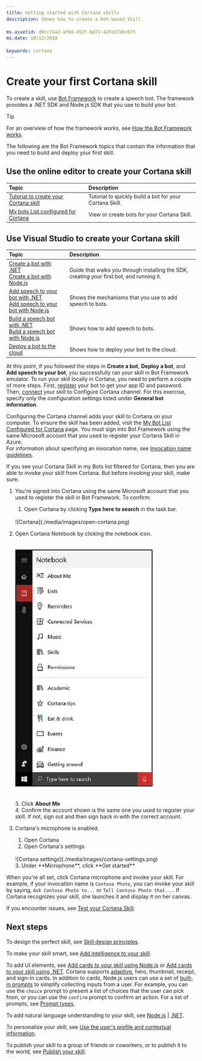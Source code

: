 ```yaml
---
title: Getting started with Cortana skills
description: Shows how to create a bot-based Skill.

ms.assetid: d9cc74a2-af6d-452f-bd71-42fe27a5c673
ms.date: 10/12/2018

keywords: cortana
--- 
```


# Create your first Cortana skill

To create a skill, use [Bot Framework](https://docs.microsoft.com/bot-framework) to create a speech bot. The framework provides a .NET SDK and Node.js SDK that you use to build your bot.  

>[!TIP]
> For an overview of how the framework works, see [How the Bot Framework works](https://docs.microsoft.com/azure/bot-service/bot-service-overview-readme?view=azure-bot-service-3.0).  

The following are the Bot Framework topics that contain the information that you need to build and deploy your first skill. 

## Use the online editor to create your Cortana skill  

| Topic | Description |  
|:--- |:--- |  
| [Tutorial to create your Cortana skill](./mva22-hello-world.md) | Tutorial to quickly build a bot for your Cortana Skill. |  
| [My bots List configured for Cortana](https://dev.botframework.com/bots?c=cortana) | View or create  bots for your Cortana Skill. |  

## Use Visual Studio to create your Cortana skill  

| Topic | Description |  
|:--- |:--- | 
|[Create a bot with .NET](https://docs.microsoft.com/azure/bot-service/dotnet/bot-builder-dotnet-sdk-quickstart?view=azure-bot-service-3.0)<br />[Create a bot with Node.js](https://docs.microsoft.com/azure/bot-service/javascript/bot-builder-javascript-quickstart?view=azure-bot-service-3.0) | Guide that walks you through installing the SDK, creating your first bot, and running it.
|[Add speech to your bot with .NET](https://docs.microsoft.com/azure/bot-service/dotnet/bot-builder-dotnet-text-to-speech?view=azure-bot-service-3.0)<br />[Add speech to your bot with Node.js](https://docs.microsoft.com/azure/bot-service/nodejs/bot-builder-nodejs-text-to-speech?view=azure-bot-service-3.0)|Shows the mechanisms that you use to add speech to bots.
|[Build a speech bot with .NET](https://docs.microsoft.com/azure/bot-service/dotnet/bot-builder-dotnet-cortana-skill?view=azure-bot-service-3.0)<br />[Build a speech bot with Node.js](https://docs.microsoft.com/azure/bot-service/nodejs/bot-builder-nodejs-cortana-skill?view=azure-bot-service-3.0)|Shows how to add speech to bots.
|[Deploy a bot to the cloud](https://docs.microsoft.com/azure/bot-service/bot-service-build-continuous-deployment?view=azure-bot-service-3.0)|Shows how to deploy your bot to the cloud.


At this point, if you followed the steps in **Create a bot**, **Deploy a bot**, and **Add speech to your bot**, you successfully ran your skill in Bot Framework emulator. To run your skill locally in Cortana, you need to perform a couple of more steps. First, [register](https://docs.microsoft.com/azure/bot-service/bot-service-quickstart-registration?view=azure-bot-service-3.0) your bot to get your app ID and password. Then, [connect](https://docs.microsoft.com/azure/bot-service/bot-service-channel-connect-cortana?view=azure-bot-service-3.0) your skill to Configure Cortana channel. For this exercise, specify only the configuration settings listed under **General bot information**.

<!-- i hate duplicating work, but it may be useful to include a Hello, world example so they don't have to piece the example together from the two topics. -->

Configuring the Cortana channel adds your skill to Cortana on your computer. To ensure the skill has been added, visit the [My Bot List Configured for Cortana](https://dev.botframework.com/bots?c=cortana) page. You must sign into Bot Framework using the same Microsoft account that you used to register your Cortana Skill in Azure.  
For information about specifying an invocation name, see [Invocation name guidelines](./cortana-invocation-guidelines.md).

If you see your Cortana Skill in my Bots list filtered for Cortana, then you are able to invoke your skill from Cortana. But before invoking your skill, make sure:

1. You're signed into Cortana using the same Microsoft account that you used to register the skill in Bot Framework. To confirm:  
    1. Open Cortana by clicking **Type here to search** in the task bar.  
     <br />  
     ![Cortana](./media/images/open-cortana.png)  
     <br />  
  2. Open Cortana Notebook by clicking the notebook icon.  
     <br />  
     ![Cortana's Notebook](./media/images/notebook.png)  
     <br />  
    3. Click **About Me**  
    4. Confirm the account shown is the same one you used to register your skill. If not, sign out and then sign back in with the correct account.  
  
2. Cortana's microphone is enabled.  
    1. Open Cortana
    2. Open Cortana's settings  
     <br />  
     ![Cortana settings](./media/images/cortana-settings.png)  
     <br />  
    3. Under **Microphone**, click **Get started**

When you're all set, click Cortana microphone and invoke your skill. For example, if your  invocation name is `Contoso Photo`, you can invoke your skill by saying, `Ask Contoso Photo to...` or `Tell Contoso Photo that...`. If Cortana recognizes your skill, she launches it and display it on her canvas.

If you encounter issues, see [Test your Cortana Skill](./test-debug.md).

## Next steps

To design the perfect skill, see [Skill design principles](./design-principles.md).

To make your skill smart, see [Add intelligence to your skill](https://docs.microsoft.com/azure/bot-service/bot-service-concept-intelligence?view=azure-bot-service-3.0). 

To add UI elements, see [Add cards to your skill using Node.js](https://docs.microsoft.com/azure/bot-service/nodejs/bot-builder-nodejs-send-rich-cards?view=azure-bot-service-3.0) or [Add cards to your skill using .NET](https://docs.microsoft.com/azure/bot-service/dotnet/bot-builder-dotnet-add-rich-card-attachments?view=azure-bot-service-3.0). Cortana supports [adaptive](https://docs.microsoft.com/azure/bot-service/nodejs/bot-builder-nodejs-send-rich-cards?view=azure-bot-service-3.0#send-an-adaptive-card), hero, thumbnail, receipt, and sign-in cards. In addition to cards, Node.js users can use a set of [built-in prompts](https://docs.microsoft.com/azure/bot-service/nodejs/bot-builder-nodejs-dialog-prompt?view=azure-bot-service-3.0) to simplify collecting inputs from a user. For example, you can use the `choice` prompt to present a list of choices that the user can pick from, or you can use the `confirm` prompt to confirm an action. For a list of prompts, see [Prompt types](https://docs.microsoft.com/azure/bot-service/nodejs/bot-builder-nodejs-dialog-prompt?view=azure-bot-service-3.0#prompt-types).


To add natural language understanding to your skill, see [Node.js](https://docs.microsoft.com/azure/bot-service/nodejs/bot-builder-nodejs-recognize-intent-luis?view=azure-bot-service-3.0) | [.NET](https://docs.microsoft.com/azure/bot-service/dotnet/bot-builder-dotnet-luis-dialogs?view=azure-bot-service-3.0).

To personalize your skill, see [Use the user's profile and contextual information](./get-user-profile-context.md).

To publish your skill to a group of friends or coworkers, or to publish it to the world, see [Publish your skill](./publish-skill.md).
<!--
Check out the Bot Framework speech samples. [Node.js](https://github.com/Microsoft/BotBuilder-Samples/tree/master/Node/demo-RollerSkill) | [.NET](https://github.com/Microsoft/BotBuilder-Samples/tree/master/CSharp/demo-RollerSkill)
-->

